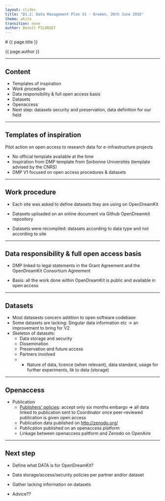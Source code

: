 ```yaml
---
layout: slides
title: "D1.2: Data Management Plan V1 - Bremen, 28th June 2016"
theme: white
transition: none
author: Benoît PILORGET
---
```


<section data-markdown data-separator="^---\n" data-separator-vertical="^--\n">
# {{ page.title }}

{{ page.author }}

---

## Content

- Templates of inspiration
- Work procedure
- Data responsibility & full open access basis
- Datasets 
- Openaccess 
- Next step: datasets security and preservation, data definition for our field



---

## Templates of inspiration

Pilot action on open access to research data for e-infrastructure projects

- No official template available at the time
- Inspiration from DMP template from Sorbonne Universités (template advised by the CNRS)
- DMP V1 focused on open access procedures & datasets
---

## Work procedure


- Each site was asked to define datasets they are using on OpenDreamKit

- Datasets uploaded on an online document via Github OpenDreamkit repository

- Datasets were recompiled: datasets according to data type and not according to site


---

## Data responsibility & full open access basis

- DMP linked to legal statements in the Grant Agreement and the OpenDreamKit Consortium Agreement

- Basis: all the work done within OpenDreamKit is public and available in open access

---

## Datasets

- Most datasests concern addition to open software codebase
- Some datasets are lacking: Singular data information etc -> an improvement to bring for V2
- Skeleton of datasets:
	- Data storage and security
	- Dissemination
	- Preservation and future access
	- Partners involved
	- + Nature of data, licence (when relevant), data standard, usage for further experiments, lik to data (storage)

---

## Openaccess

- Publication
	- [Publishers' policies](www.sherpa.ac.uk/romeo/): accept only six months embargo
		=> all data linked to publication sent to Coordinator once peer-reviewed publication is given open access
	- Publication data published on http://zenodo.org/
	- Publication published on an openaccess platform
	- Linkage between openaccess paltform and Zenodo on OpenAire

---

## Next step

- Define what DATA is for OpenDreamKit?

- Data storage/access/security policies per partner and/or dataset

- Gather lacking information on datasets

- Advice??







